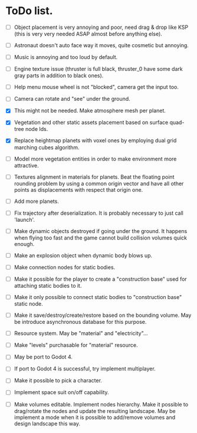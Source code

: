 

# ToDo list.

- [ ] Object placement is very annoying and poor, need drag & drop like KSP (this is very very needed ASAP almost before anything else).
- [ ] Astronaut doesn't auto face way it moves, quite cosmetic but annoying.
- [ ] Music is annoying and too loud by default.
- [ ] Engine texture issue (thruster is full black, thruster_0 have some dark gray parts in addition to black ones).
- [ ] Help menu mouse wheel is not "blocked", camera get the input too.
- [ ] Camera can rotate and "see" under the ground.

- [x] This might not be needed. Make atmosphere mesh per planet.
- [x] Vegetation and other static assets placement based on surface quad-tree node Ids.
- [x] Replace heightmap planets with voxel ones by employing dual grid marching cubes algorithm.
- [ ] Model more vegetation entities in order to make environment more attractive.
- [ ] Textures alignment in materials for planets. Beat the floating point rounding problem by using a common origin vector and have all other points as displacements with respect that origin one.
- [ ] Add more planets.

- [ ] Fix trajectory after deserialization. It is probably necessary to just call 'launch'.
- [ ] Make dynamic objects destroyed if going under the ground. It happens when flying too fast and the game cannot build collision volumes quick enough.
- [ ] Make an explosion object when dynamic body blows up.
- [ ] Make connection nodes for static bodies.
- [ ] Make it possible for the player to create a "construction base" used for attaching static bodies to it.
- [ ] Make it only possible to connect static bodies to "construction base" static node.
- [ ] Make it save/destroy/create/restore based on the bounding volume. May be introduce asynchronous database for this purpose.
- [ ] Resource system. May be "material" and "electricity"...
- [ ] Make "levels" purchasable for "material" resource.
- [ ] May be port to Godot 4.
- [ ] If port to Godot 4 is successful, try implement multiplayer.
- [ ] Make it possible to pick a character.
- [ ] Implement space suit on/off capability.

- [ ] Make volumes editable. Implement nodes hierarchy. Make it possible to drag/rotate the nodes and update the resulting landscape. May be implement a mode when it is possible to add/remove volumes and design landscape this way.






